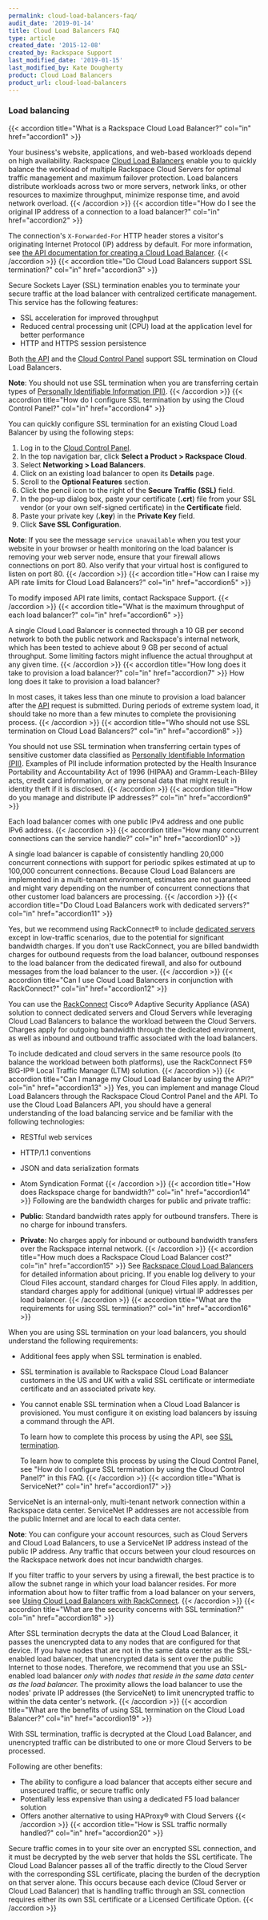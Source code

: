 ```yaml
---
permalink: cloud-load-balancers-faq/
audit_date: '2019-01-14'
title: Cloud Load Balancers FAQ
type: article
created_date: '2015-12-08'
created_by: Rackspace Support
last_modified_date: '2019-01-15'
last_modified_by: Kate Dougherty
product: Cloud Load Balancers
product_url: cloud-load-balancers
---
```


### Load balancing

{{< accordion title="What is a Rackspace Cloud Load Balancer?" col="in" href="accordion1" >}}

Your business's website, applications, and web-based workloads depend
on high availability. Rackspace [Cloud Load
Balancers](https://www.rackspace.com/cloud/load-balancing/) enable you
to quickly balance the workload of multiple Rackspace Cloud Servers for optimal
traffic management and maximum failover protection. Load balancers
distribute workloads across two or more servers, network links, or
other resources to maximize throughput, minimize response time, and
avoid network overload.
{{< /accordion >}}
{{< accordion title="How do I see the original IP address of a connection to a load balancer?" col="in" href="accordion2" >}}

The connection's `X-Forwarded-For` HTTP header stores a visitor's
originating Internet Protocol (IP) address by default. For more information,
see [the API documentation for creating a Cloud Load
Balancer](https://docs.rackspace.com/docs/cloud-load-balancers/v1/developer-guide/#creating-a-load-balancer).
{{< /accordion >}}
{{< accordion title="Do Cloud Load Balancers support SSL termination?" col="in" href="accordion3" >}}

Secure Sockets Layer (SSL) termination enables you to terminate your secure
traffic at the load balancer with centralized certificate management. This
service has the following features:

-   SSL acceleration for improved throughput
-   Reduced central processing unit (CPU) load at the application level
    for better performance
-   HTTP and HTTPS session persistence

Both [the
API](https://docs.rackspace.com/docs/cloud-load-balancers/v1/developer-guide/#document-api-operations/ssl-termination) and the [Cloud Control
Panel](https://login.rackspace.com/) support SSL termination on Cloud Load
Balancers.

**Note**: You should not use SSL termination when you are transferring certain
types of [Personally Identifiable Information
(PII)](/how-to/definition-of-personally-identifiable-information-pii).
{{< /accordion >}}
{{< accordion title="How do I configure SSL termination by using the Cloud Control Panel?" col="in" href="accordion4" >}}

You can quickly configure SSL termination for an existing Cloud Load
Balancer by using the following steps:

1. Log in to the [Cloud Control Panel](https://login.rackspace.com/).
2. In the top navigation bar, click **Select a Product > Rackspace Cloud**.
3. Select **Networking > Load Balancers**.
4. Click on an existing load balancer to open its **Details** page.
5. Scroll to the **Optional Features** section.
6. Click the pencil icon to the right of the **Secure Traffic (SSL)**
   field.
7. In the pop-up dialog box, paste your certificate (**.crt**) file from your
   SSL vendor (or your own self-signed certificate) in the **Certificate**
   field.
8. Paste your private key (**.key**) in the **Private Key** field.
9. Click **Save SSL Configuration**.

**Note**: If you see the message `service unavailable` when you test your
website in your browser or health monitoring on the load balancer is removing
your web server node, ensure that your firewall allows connections on port 80.
Also verify that your virtual host is configured to listen on port 80.
{{< /accordion >}}
{{< accordion title="How can I raise my API rate limits for Cloud Load Balancers?" col="in" href="accordion5" >}}

To modify imposed API rate limits, contact Rackspace Support.
{{< /accordion >}}
{{< accordion title="What is the maximum throughput of each load balancer?" col="in" href="accordion6" >}}

A single Cloud Load Balancer is connected through a 10 GB per second network
to both the public network and Rackspace's internal network, which has
been tested to achieve about 9 GB per second of actual throughput. Some
limiting factors might influence the actual throughput at any given
time.
{{< /accordion >}}
{{< accordion title="How long does it take to provision a load balancer?" col="in" href="accordion7" >}}
How long does it take to provision a load balancer?

In most cases, it takes less than one minute to provision a load
balancer after the
[API](https://www.rackspace.com/cloud/cloud_hosting_products/loadbalancers/api/)
request is submitted. During periods of extreme system load, it should
take no more than a few minutes to complete the provisioning process.
{{< /accordion >}}
{{< accordion title="Who should not use SSL termination on Cloud Load Balancers?" col="in" href="accordion8" >}}

You should not use SSL termination when transferring certain types of
sensitive customer data classified as [Personally Identifiable Information
(PII)](/how-to/definition-of-personally-identifiable-information-pii).
Examples of PII include information protected by the Health Insurance
Portability and Accountability Act of 1996 (HIPAA) and
Gramm-Leach-Bliley acts, credit card information, or any personal data
that might result in identity theft if it is disclosed.
{{< /accordion >}}
{{< accordion title="How do you manage and distribute IP addresses?" col="in" href="accordion9" >}}

Each load balancer comes with one public IPv4 address and one public IPv6
address.
{{< /accordion >}}
{{< accordion title="How many concurrent connections can the service handle?" col="in" href="accordion10" >}}

A single load balancer is capable of consistently handling 20,000
concurrent connections with support for periodic spikes estimated at up
to 100,000 concurrent connections. Because Cloud Load Balancers are
implemented in a multi-tenant environment, estimates are not guaranteed
and might vary depending on the number of concurrent connections that
other customer load balancers are processing.
{{< /accordion >}}
{{< accordion title="Do Cloud Load Balancers work with dedicated servers?" col="in" href="accordion11" >}}

Yes, but we recommend using RackConnect&reg; to include [dedicated
servers](https://www.rackspace.com/managed-hosting/dedicated-servers/)
except in low-traffic scenarios, due to the potential for
significant bandwidth charges. If you don't use RackConnect, you are billed
bandwidth charges for outbound requests from the load balancer, outbound
responses to the load balancer from the dedicated firewall, and also for
outbound messages from the load balancer to the user.
{{< /accordion >}}
{{< accordion title="Can I use Cloud Load Balancers in conjunction with RackConnect?" col="in" href="accordion12" >}}

You can use the
[RackConnect](https://www.rackspace.com/cloud-connectivity/rackconnect)
Cisco&reg; Adaptive Security Appliance (ASA) solution to connect dedicated
servers and Cloud Servers while leveraging Cloud Load Balancers
to balance the workload between the Cloud Servers. Charges apply for
outgoing bandwidth through the dedicated environment, as well as
inbound and outbound traffic associated with the load balancers.

To include dedicated and cloud servers in the same resource pools (to
balance the workload between both platforms), use the RackConnect F5&reg;
BIG-IP&reg; Local Traffic Manager (LTM) solution.
{{< /accordion >}}
{{< accordion title="Can I manage my Cloud Load Balancer by using the API?" col="in" href="accordion13" >}}
Yes, you can implement and manage Cloud Load Balancers
through the Rackspace Cloud Control Panel and the API. To use the
Cloud Load Balancers API, you should have a general understanding of
the load balancing service and be familiar with the following technologies:

-   RESTful web services
-   HTTP/1.1 conventions
-   JSON and data serialization formats
-   Atom Syndication Format
{{< /accordion >}}
{{< accordion title="How does Rackspace charge for bandwidth?" col="in" href="accordion14" >}}
Following are the bandwidth charges for public and private traffic:

-   **Public**: Standard bandwidth rates apply for outbound transfers.
    There is no charge for inbound transfers.
-   **Private**: No charges apply for inbound or outbound bandwidth
    transfers over the Rackspace internal network.
{{< /accordion >}}
{{< accordion title="How much does a Rackspace Cloud Load Balancer cost?" col="in" href="accordion15" >}}
See [Rackspace Cloud Load
Balancers](https://www.rackspace.com/cloud/load-balancing/pricing/)
for detailed information about pricing. If you enable log delivery
to your Cloud Files account, standard charges for Cloud Files apply.
In addition, standard charges apply for additional (unique) virtual IP
addresses per load balancer.
{{< /accordion >}}
{{< accordion title="What are the requirements for using SSL termination?" col="in" href="accordion16" >}}

When you are using SSL termination on your load balancers, you should
understand the following requirements:

-   Additional fees apply when SSL termination is enabled.
-   SSL termination is available to Rackspace Cloud Load Balancer
    customers in the US and UK with a valid SSL certificate or intermediate
    certificate and an associated private key.
-   You cannot enable SSL termination when a Cloud Load Balancer is
    provisioned. You must configure it on existing load balancers by
    issuing a command through the API.

    To learn how to complete this process by using the API,
    see [SSL termination](https://docs.rackspace.com/docs/cloud-load-balancers/v1/api-reference/ssl-termination/).

    To learn how to complete this process by using the Cloud Control Panel,
    see "How do I configure SSL termination by using the Cloud Control Panel?"
    in this FAQ.
{{< /accordion >}}
{{< accordion title="What is ServiceNet?" col="in" href="accordion17" >}}


ServiceNet is an internal-only, multi-tenant network connection within
a Rackspace data center. ServiceNet IP addresses are not accessible
from the public Internet and are local to each data center.

**Note**: You can configure your account resources, such as Cloud
Servers and Cloud Load Balancers, to use a ServiceNet IP address
instead of the public IP address. Any traffic that occurs between your
cloud resources on the Rackspace network does not incur bandwidth
charges.

If you filter traffic to your servers by using a firewall, the best
practice is to allow the subnet range in which your load balancer
resides. For more information about how to filter traffic from
a load balancer on your servers, see [Using Cloud Load Balancers with
RackConnect](/how-to/using-cloud-load-balancers-with-rackconnect).
{{< /accordion >}}
{{< accordion title="What are the security concerns with SSL termination?" col="in" href="accordion18" >}}

After SSL termination decrypts the data at the Cloud Load Balancer, it
passes the unencrypted data to any nodes that are configured for that
device. If you have nodes that are not in the same data center as the
SSL-enabled load balancer, that unencrypted data is sent over the public
Internet to those nodes. Therefore, we recommend that you use an
SSL-enabled load balancer *only with nodes that reside in the same data
center as the load balancer.* The proximity allows the load balancer to
use the nodes' private IP addresses (the ServiceNet) to limit
unencrypted traffic to within the data center's network.
{{< /accordion >}}
{{< accordion title="What are the benefits of using SSL termination on the Cloud Load Balancer?" col="in" href="accordion19" >}}

With SSL termination, traffic is decrypted at the Cloud Load
Balancer, and unencrypted traffic can be distributed to one or more
Cloud Servers to be processed.

Following are other benefits:

-   The ability to configure a load balancer that accepts either secure and
    unsecured traffic, or secure traffic only
-   Potentially less expensive than using a dedicated F5 load balancer solution
-   Offers another alternative to using HAProxy&reg; with Cloud Servers
{{< /accordion >}}
{{< accordion title="How is SSL traffic normally handled?" col="in" href="accordion20" >}}

Secure traffic comes in to your site over an encrypted SSL connection,
and it must be decrypted by the web server that holds the SSL
certificate. The Cloud Load Balancer passes all of the traffic directly
to the Cloud Server with the corresponding SSL certificate,
placing the burden of the decryption on that server alone.
This occurs because each device (Cloud Server or Cloud Load Balancer)
that is handling traffic through an SSL connection requires either
its own SSL certificate or a Licensed Certificate Option.
{{< /accordion >}}
